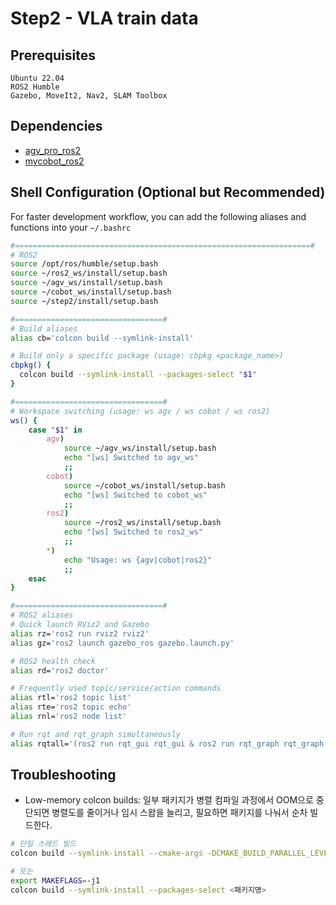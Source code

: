 # Step2 - VLA train data

## Prerequisites
```
Ubuntu 22.04
ROS2 Humble
Gazebo, MoveIt2, Nav2, SLAM Toolbox
```

## Dependencies
- [agv_pro_ros2](https://github.com/elephantrobotics/agv_pro_ros2.git)  
- [mycobot_ros2](https://github.com/elephantrobotics/mycobot_ros2.git)

## Shell Configuration (Optional but Recommended)

For faster development workflow, you can add the following aliases and functions
into your `~/.bashrc`

```bash
#==================================================================#
# ROS2
source /opt/ros/humble/setup.bash
source ~/ros2_ws/install/setup.bash
source ~/agv_ws/install/setup.bash
source ~/cobot_ws/install/setup.bash
source ~/step2/install/setup.bash

#=================================#
# Build aliases
alias cb='colcon build --symlink-install'

# Build only a specific package (usage: cbpkg <package_name>)
cbpkg() {
  colcon build --symlink-install --packages-select "$1"
}

#=================================#
# Workspace switching (usage: ws agv / ws cobot / ws ros2)
ws() {
    case "$1" in
        agv)
            source ~/agv_ws/install/setup.bash
            echo "[ws] Switched to agv_ws"
            ;;
        cobot)
            source ~/cobot_ws/install/setup.bash
            echo "[ws] Switched to cobot_ws"
            ;;
        ros2)
            source ~/ros2_ws/install/setup.bash
            echo "[ws] Switched to ros2_ws"
            ;;
        *)
            echo "Usage: ws {agv|cobot|ros2}"
            ;;
    esac
}

#=================================#
# ROS2 aliases
# Quick launch RViz2 and Gazebo
alias rz='ros2 run rviz2 rviz2'
alias gz='ros2 launch gazebo_ros gazebo.launch.py'

# ROS2 health check
alias rd='ros2 doctor'

# Frequently used topic/service/action commands
alias rtl='ros2 topic list'
alias rte='ros2 topic echo'
alias rnl='ros2 node list'

# Run rqt and rqt_graph simultaneously
alias rqtall='(ros2 run rqt_gui rqt_gui & ros2 run rqt_graph rqt_graph &)'
```

## Troubleshooting

- Low-memory colcon builds: 일부 패키지가 병렬 컴파일 과정에서 OOM으로 중단되면 병렬도를 줄이거나 임시 스왑을 늘리고, 필요하면 패키지를 나눠서 순차 빌드한다.

```bash
# 단일 스레드 빌드
colcon build --symlink-install --cmake-args -DCMAKE_BUILD_PARALLEL_LEVEL=1

# 또는
export MAKEFLAGS=-j1
colcon build --symlink-install --packages-select <패키지명>
```
